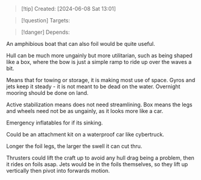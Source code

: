 
>[!tip] Created: [2024-06-08 Sat 13:01]

>[!question] Targets: 

>[!danger] Depends: 

An amphibious boat that can also foil would be quite useful.

Hull can be much more ungainly but more utilitarian, such as being shaped like a box, where the bow is just a simple ramp to ride up over the waves a bit.

Means that for towing or storage, it is making most use of space.
Gyros and jets keep it steady - it is not meant to be dead on the water.  Overnight mooring should be done on land.

Active stabilization means does not need streamlining.  Box means the legs and wheels need not be as ungainly, as it looks more like a car.

Emergency inflatables for if its sinking.

Could be an attachment kit on a waterproof car like cybertruck.

Longer the foil legs, the larger the swell it can cut thru.

Thrusters could lift the craft up to avoid any hull drag being a problem, then it rides on foils asap.
Jets would be in the foils themselves, so they lift up vertically then pivot into forwards motion.